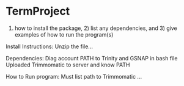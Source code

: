 TermProject
===========
1) how to install the package, 2) list any dependencies, and 3) give examples of how to run the program(s)

Install Instructions:
Unzip the file...

Dependencies:
Diag account
PATH to Trinity and GSNAP in bash file
Uploaded Trimmomatic to server and know PATH

How to Run program:
Must list path to Trimmomatic
...
